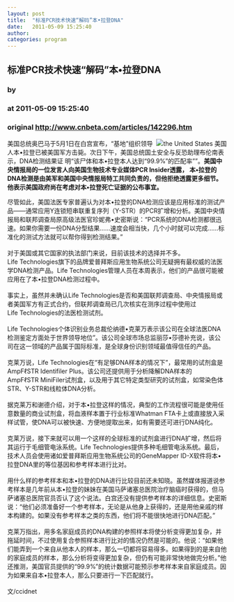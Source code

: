 ```yaml
---
layout: post
title:  "标准PCR技术快速“解码”本•拉登DNA"
date:   2011-05-09 15:25:40
author: 
categories: program
---
```


## 标准PCR技术快速“解码”本•拉登DNA
### by 
### at 2011-05-09 15:25:40
### original <http://www.cnbeta.com/articles/142296.htm>

<div><a rel="nofollow" href="http://www.cnbeta.com/topics/422.htm"><img src="http://img.cnbeta.com/topics/america.gif" alt="the United States 美国" name="sign" align="right"></a>
        <p>美国总统奥巴马于5月1日在白宫宣布，“基地”组织领导人本•拉登已被美国军方击毙。次日下午，美国总统国土安全与反恐助理布伦南表示，DNA检测结果证
明“该尸体和本•拉登本人达到“99.9%”的匹配率””。<span style="font-weight:bold">美国中央情报局的一位发言人向美国生物技术专业媒体PCR Insider透露， 本•拉登的
DNA检测是由美军和美国中央情报局特工共同负责的，但他拒绝透露更多细节。他表示美国政府尚在考虑对本•拉登死亡证据的公布事宜。</span></p>
		<p>尽管如此，美国法医专家普遍认为对本•拉登的DNA检测应该是应用标准的测试产品――通常应用Y连锁短串联重复序列（Y-STR）的PCR扩增和分析。美国中央情报局和联邦调查局原高级法医官珍妮弗•史密斯说：“PCR系统的DNA检测都很迅速。如果你需要一份DNA分型结果……速度会相当快，几个小时就可以完成……标准化的测试方法就可以帮你得到检测结果。”<br>
<br>
对于美国或其它国家的执法部门来说，目前该技术的选择并不多。Life Technologies旗下的品牌爱普拜斯应用生物系统公司无疑拥有最权威的法医学DNA检测产品。Life Technologies管理人员在本周表示，他们的产品很可能被应用在了本•拉登DNA检测过程中。<br>
<br>
事实上，虽然并未确认Life Technologies是否和美国联邦调查局、中央情报局或者美国军方有正式合约，但联邦调查局已几次核实在测序过程中使用过Life Technologies的法医检测试剂。<br>
<br>
Life Technologies个体识别业务总裁伦纳德•克莱万表示该公司在全球法医DNA检测鉴定方面处于世界领导地位”。该公司全球市场总监丽莎•莎德补充说，该公司在这一领域的产品属于国际标准，是全球身份识别领域最值得信任的产品。<br>
<br>
克莱万说，Life Technologies在“有足够DNA样本的情况下”，最常用的试剂盒是AmpFℓSTR Identifiler Plus。该公司还提供用于分析降解DNA样本的AmpFℓSTR MiniFiler试剂盒，以及用于其它特定类型研究的试剂盒，如常染色体STR、Y-STR和线粒体DNA分析。<br>
<br>
据克莱万和谢德介绍，对于本•拉登这样的情况，典型的工作流程很可能是使用任意数量的商业试剂盒，将血液样本置于行业标准Whatman FTA卡上或直接放入采样试管，使DNA可以被快速、方便地提取出来，如有需要还可进行DNA纯化。<br>
<br>
克莱万说，接下来就可以用一个这样的全球标准的试剂盒进行DNA扩增，然后将其运行于毛细管电泳系统。Life Technologies提供多种毛细管电泳系统。最后，技术人员会使用诸如爱普拜斯应用生物系统公司的GeneMapper ID-X软件将本•拉登DNA里的等位基因和参考样本进行比对。<br>
<br>
用什么样的参考样本和本•拉登的DNA进行比较目前还未知晓。虽然媒体报道说参考样本是几年前从本•拉登的妹妹在美国马萨诸塞总医院治疗脑癌时获得的，但马萨诸塞总医院官员否认了这个说法。白宫还没有提供参考样本的详细信息。史密斯说：“他们必须准备好一个参考样本，无论是从他身上获得的，还是用他亲戚的样本构建的。如果没有参考样本之类的东西，他们将不能很快地进行DNA匹配。”<br>
<br>
克莱万指出，用多名家庭成员的DNA构建的参照样本将使分析变得更加复杂，并拖延时间，不过使用复合参照样本进行比对的情况仍然是可能的。他说：“如果他们能弄到一个来自从他本人的样本，那么一切都将容易得多。如果得到的是来自他的家庭成员的样本，那么分析将变得更加复杂，但仍有可能非常快地做完分析。”他还推测，美国官员提供的“99.9%”的统计数据可能预示参考样本来自家庭成员。因为如果来自本•拉登本人，那么只要进行一下匹配就行。 <br>
<br>
文/ccidnet<br></p></div>